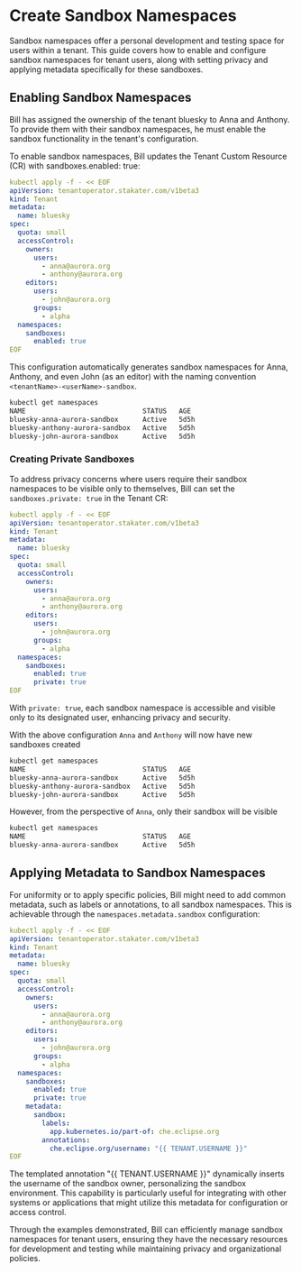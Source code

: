 # Create Sandbox Namespaces

Sandbox namespaces offer a personal development and testing space for users within a tenant. This guide covers how to enable and configure sandbox namespaces for tenant users, along with setting privacy and applying metadata specifically for these sandboxes.

## Enabling Sandbox Namespaces

Bill has assigned the ownership of the tenant bluesky to Anna and Anthony. To provide them with their sandbox namespaces, he must enable the sandbox functionality in the tenant's configuration.

To enable sandbox namespaces, Bill updates the Tenant Custom Resource (CR) with sandboxes.enabled: true:

```yaml
kubectl apply -f - << EOF
apiVersion: tenantoperator.stakater.com/v1beta3
kind: Tenant
metadata:
  name: bluesky
spec:
  quota: small
  accessControl:
    owners:
      users:
        - anna@aurora.org
        - anthony@aurora.org
    editors:
      users:
        - john@aurora.org
      groups:
        - alpha
  namespaces:
    sandboxes:
      enabled: true
EOF
```

This configuration automatically generates sandbox namespaces for Anna, Anthony, and even John (as an editor) with the naming convention `<tenantName>-<userName>-sandbox`.

```bash
kubectl get namespaces
NAME                             STATUS   AGE
bluesky-anna-aurora-sandbox      Active   5d5h
bluesky-anthony-aurora-sandbox   Active   5d5h
bluesky-john-aurora-sandbox      Active   5d5h
```

### Creating Private Sandboxes

To address privacy concerns where users require their sandbox namespaces to be visible only to themselves, Bill can set the `sandboxes.private: true` in the Tenant CR:

```yaml
kubectl apply -f - << EOF
apiVersion: tenantoperator.stakater.com/v1beta3
kind: Tenant
metadata:
  name: bluesky
spec:
  quota: small
  accessControl:
    owners:
      users:
        - anna@aurora.org
        - anthony@aurora.org
    editors:
      users:
        - john@aurora.org
      groups:
        - alpha
  namespaces:
    sandboxes:
      enabled: true
      private: true
EOF
```

With `private: true`, each sandbox namespace is accessible and visible only to its designated user, enhancing privacy and security.

With the above configuration `Anna` and `Anthony` will now have new sandboxes created

```bash
kubectl get namespaces
NAME                             STATUS   AGE
bluesky-anna-aurora-sandbox      Active   5d5h
bluesky-anthony-aurora-sandbox   Active   5d5h
bluesky-john-aurora-sandbox      Active   5d5h
```

However, from the perspective of `Anna`, only their sandbox will be visible

```bash
kubectl get namespaces
NAME                             STATUS   AGE
bluesky-anna-aurora-sandbox      Active   5d5h
```

## Applying Metadata to Sandbox Namespaces

For uniformity or to apply specific policies, Bill might need to add common metadata, such as labels or annotations, to all sandbox namespaces. This is achievable through the `namespaces.metadata.sandbox` configuration:

```yaml
kubectl apply -f - << EOF
apiVersion: tenantoperator.stakater.com/v1beta3
kind: Tenant
metadata:
  name: bluesky
spec:
  quota: small
  accessControl:
    owners:
      users:
        - anna@aurora.org
        - anthony@aurora.org
    editors:
      users:
        - john@aurora.org
      groups:
        - alpha
  namespaces:
    sandboxes:
      enabled: true
      private: true
    metadata:
      sandbox:
        labels:
          app.kubernetes.io/part-of: che.eclipse.org
        annotations:
          che.eclipse.org/username: "{{ TENANT.USERNAME }}"
EOF
```

The templated annotation "{{ TENANT.USERNAME }}" dynamically inserts the username of the sandbox owner, personalizing the sandbox environment. This capability is particularly useful for integrating with other systems or applications that might utilize this metadata for configuration or access control.

Through the examples demonstrated, Bill can efficiently manage sandbox namespaces for tenant users, ensuring they have the necessary resources for development and testing while maintaining privacy and organizational policies.
